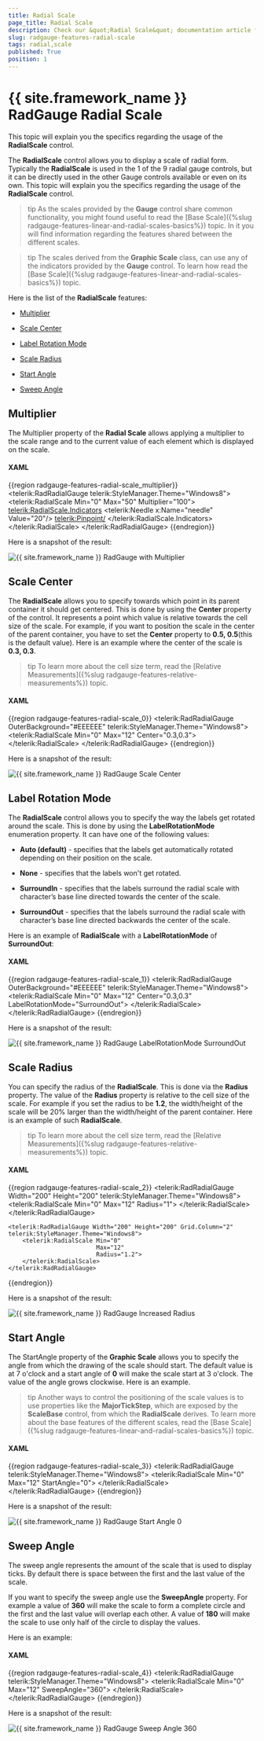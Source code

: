 ```yaml
---
title: Radial Scale
page_title: Radial Scale
description: Check our &quot;Radial Scale&quot; documentation article for the RadGauge {{ site.framework_name }} control.
slug: radgauge-features-radial-scale
tags: radial,scale
published: True
position: 1
---
```


# {{ site.framework_name }} RadGauge Radial Scale

This topic will explain you the specifics regarding the usage of the __RadialScale__ control.

The __RadialScale__ control allows you to display a scale of radial form. Typically the __RadialScale__ is used in the 1 of the 9 radial gauge controls, but it can be directly used in the other Gauge controls available or even on its own. This topic will explain you the specifics regarding the usage of the __RadialScale__ control.

>tip As the scales provided by the __Gauge__ control share common functionality, you might found useful to read the [Base Scale]({%slug radgauge-features-linear-and-radial-scales-basics%}) topic. In it you will find information regarding the features shared between the different scales.

>tip The scales derived from the __Graphic Scale__ class, can use any of the indicators provided by the __Gauge__ control. To learn how read the [Base Scale]({%slug radgauge-features-linear-and-radial-scales-basics%}) topic.

Here is the list of the __RadialScale__ features:

* [Multiplier](#multiplier)

* [Scale Center](#scale-center)

* [Label Rotation Mode](#label-rotation-mode)

* [Scale Radius](#scale-radius)

* [Start Angle](#start-angle)

* [Sweep Angle](#sweep-angle)

## Multiplier

The Multiplier property of the __Radial Scale__ allows applying a multiplier to the scale range and to the current value of each element which is displayed on the scale.

#### __XAML__
{{region radgauge-features-radial-scale_multiplier}}
	<telerik:RadRadialGauge telerik:StyleManager.Theme="Windows8">
	    <telerik:RadialScale Min="0" Max="50" Multiplier="100">
	        <telerik:RadialScale.Indicators>
	            <telerik:Needle x:Name="needle" Value="20"/>
	            <telerik:Pinpoint/>
	        </telerik:RadialScale.Indicators>
	    </telerik:RadialScale>
	</telerik:RadRadialGauge>
{{endregion}}

Here is a snapshot of the result:

![{{ site.framework_name }} RadGauge with Multiplier](images/RadGauge_Features_RadialScale_multiplier.png)

## Scale Center

The __RadialScale__ allows you to specify towards which point in its parent container it should get centered. This is done by using the __Center__ property of the control. It represents a point which value is relative towards the cell size of the scale. For example, if you want to position the scale in the center of the parent container, you have to set the __Center__ property to __0.5, 0.5__(this is the default value). Here is an example where the center of the scale is __0.3, 0.3__.

>tip To learn more about the cell size term, read the [Relative Measurements]({%slug radgauge-features-relative-measurements%}) topic.

#### __XAML__
{{region radgauge-features-radial-scale_0}}
	<telerik:RadRadialGauge OuterBackground="#EEEEEE" telerik:StyleManager.Theme="Windows8">
	    <telerik:RadialScale Min="0"
	                         Max="12"
	                         Center="0.3,0.3">
	    </telerik:RadialScale>
	</telerik:RadRadialGauge>
{{endregion}}

Here is a snapshot of the result:

![{{ site.framework_name }} RadGauge Scale Center](images/RadGauge_Features_RadialScale_01.png)

## Label Rotation Mode

The __RadialScale__ control allows you to specify the way the labels get rotated around the scale. This is done by using the __LabelRotationMode__ enumeration property. It can have one of the following values:

* __Auto (default)__ - specifies that the labels get automatically rotated depending on their position on the scale.

* __None__ - specifies that the labels won't get rotated.

* __SurroundIn__ - specifies that the labels surround the radial scale with character’s base line directed towards the center of the scale. 

* __SurroundOut__ - specifies that the labels surround the radial scale with character’s base line directed backwards the center of the scale. 

Here is an example of __RadialScale__ with a __LabelRotationMode__ of __SurroundOut__:

#### __XAML__
{{region radgauge-features-radial-scale_1}}
	<telerik:RadRadialGauge OuterBackground="#EEEEEE" telerik:StyleManager.Theme="Windows8">
	    <telerik:RadialScale Min="0"
	                         Max="12"
	                         Center="0.3,0.3"
	                         LabelRotationMode="SurroundOut">
	    </telerik:RadialScale>
	</telerik:RadRadialGauge>
{{endregion}}

Here is a snapshot of the result:

![{{ site.framework_name }} RadGauge LabelRotationMode SurroundOut](images/RadGauge_Features_RadialScale_02.png)

## Scale Radius

You can specify the radius of the __RadialScale__. This is done via the __Radius__ property. The value of the __Radius__ property is relative to the cell size of the scale. For example if you set the radius to be __1.2__, the width/height of the scale will be 20% larger than the width/height of the parent container. Here is an example of such __RadialScale__.

>tip To learn more about the cell size term, read the [Relative Measurements]({%slug radgauge-features-relative-measurements%}) topic.

#### __XAML__
{{region radgauge-features-radial-scale_2}}
	<telerik:RadRadialGauge Width="200" Height="200" telerik:StyleManager.Theme="Windows8">
	    <telerik:RadialScale Min="0"
	                         Max="12"
	                         Radius="1">
	    </telerik:RadialScale>
	</telerik:RadRadialGauge>
	
	<telerik:RadRadialGauge Width="200" Height="200" Grid.Column="2" telerik:StyleManager.Theme="Windows8">
	    <telerik:RadialScale Min="0"
	                         Max="12"
	                         Radius="1.2">
	    </telerik:RadialScale>
	</telerik:RadRadialGauge>
{{endregion}}

Here is a snapshot of the result:

![{{ site.framework_name }} RadGauge Increased Radius](images/RadGauge_Features_RadialScale_03.png)

## Start Angle

The StartAngle property of the __Graphic Scale__ allows you to specify the angle from which the drawing of the scale should start. The default value is at 7 o'clock and a start angle of __0__ will make the scale start at 3 o'clock. The value of the angle grows clockwise. Here is an example.

>tip Another ways to control the positioning of the scale values is to use properties like the __MajorTickStep__, which are exposed by the __ScaleBase__ control, from which the __RadialScale__ derives. To learn more about the base features of the different scales, read the [Base Scale]({%slug radgauge-features-linear-and-radial-scales-basics%}) topic.

#### __XAML__
{{region radgauge-features-radial-scale_3}}
	<telerik:RadRadialGauge telerik:StyleManager.Theme="Windows8">
	    <telerik:RadialScale Min="0"
	                         Max="12"
	                         StartAngle="0">
	    </telerik:RadialScale>
	</telerik:RadRadialGauge>
{{endregion}}

Here is a snapshot of the result:

![{{ site.framework_name }} RadGauge Start Angle 0](images/RadGauge_Features_RadialScale_04.png)

## Sweep Angle

The sweep angle represents the amount of the scale that is used to display ticks. By default there is space between the first and the last value of the scale. 

If you want to specify the sweep angle use the __SweepAngle__ property. For example a value of __360__ will make the scale to form a complete circle and the first and the last value will overlap each other. A value of __180__ will make the scale to use only half of the circle to display the values.

Here is an example:

#### __XAML__
{{region radgauge-features-radial-scale_4}}
	<telerik:RadRadialGauge telerik:StyleManager.Theme="Windows8">
	    <telerik:RadialScale Min="0"
	                         Max="12"
	                         SweepAngle="360">
	    </telerik:RadialScale>
	</telerik:RadRadialGauge>
{{endregion}}

Here is a snapshot of the result:

![{{ site.framework_name }} RadGauge Sweep Angle 360](images/RadGauge_Features_RadialScale_05.png)